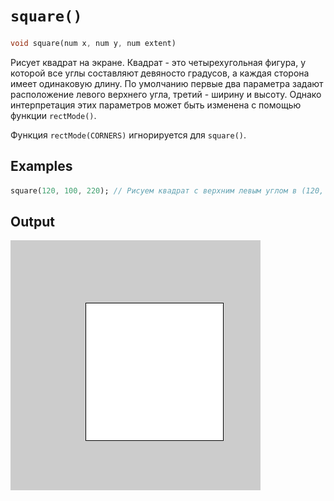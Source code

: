# `square()`

```dart
void square(num x, num y, num extent)
```

Рисует квадрат на экране. Квадрат - это четырехугольная фигура, у которой все углы составляют девяносто градусов, а каждая сторона имеет одинаковую длину. По умолчанию первые два параметра задают расположение левого верхнего угла, третий - ширину и высоту. Однако интерпретация этих параметров может быть изменена с помощью функции `rectMode()`.

Функция `rectMode(CORNERS)` игнорируется для `square()`.

## Examples

```dart
square(120, 100, 220); // Рисуем квадрат с верхним левым углом в (120, 100) и длиной стороны 220
```

## Output

<img src="./_images/square_1.png" width="400" height="400" />
